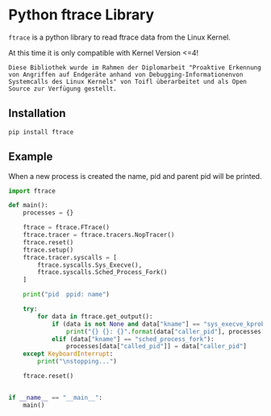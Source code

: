 # Python ftrace Library

`ftrace` is a python library to read ftrace data from the Linux Kernel.

At this time it is only compatible with Kernel Version <=4!

```Diese Bibliothek wurde im Rahmen der Diplomarbeit "Proaktive Erkennung von Angriffen auf Endgeräte anhand von Debugging-Informationenvon Systemcalls des Linux Kernels" von Toifl überarbeitet und als Open Source zur Verfügung gestellt.```


## Installation

`pip install ftrace`


## Example

When a new process is created the name, pid and parent pid will be printed.

```python
import ftrace

def main():
    processes = {}

    ftrace = ftrace.FTrace()
    ftrace.tracer = ftrace.tracers.NopTracer()
    ftrace.reset()
    ftrace.setup()
    ftrace.tracer.syscalls = [
        ftrace.syscalls.Sys_Execve(),
        ftrace.syscalls.Sched_Process_Fork()
    ]

    print("pid  ppid: name")

    try:
        for data in ftrace.get_output():
            if (data is not None and data["kname"] == "sys_execve_kprobe"):
                print("{} {}: {}".format(data["caller_pid"], processes[data["caller_pid"]] if (data["caller_pid"] in processes) else "----", data["filename"]))
            elif (data["kname"] == "sched_process_fork"):
                processes[data["called_pid"]] = data["caller_pid"]
    except KeyboardInterrupt:
        print("\nstopping...")

    ftrace.reset()


if __name__ == "__main__":
    main()
```
